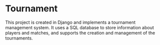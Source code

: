 # Tournament
This project is created in Django and implements a tournament management system. 
It uses a SQL database to store information about players and matches, and supports the creation and management of the tournaments.
